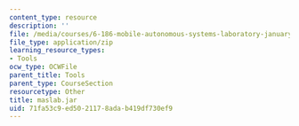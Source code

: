 ```yaml
---
content_type: resource
description: ''
file: /media/courses/6-186-mobile-autonomous-systems-laboratory-january-iap-2005/71fa53c9ed5021178adab419df730ef9_maslab.jar
file_type: application/zip
learning_resource_types:
- Tools
ocw_type: OCWFile
parent_title: Tools
parent_type: CourseSection
resourcetype: Other
title: maslab.jar
uid: 71fa53c9-ed50-2117-8ada-b419df730ef9
---
```

